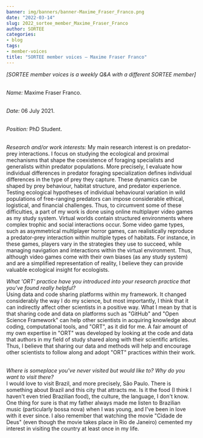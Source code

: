 ```yaml
---
banner: img/banners/banner-Maxime_Fraser_Franco.png
date: "2022-03-14"
slug: 2022_sortee_member_Maxime_Fraser_Franco
author: SORTEE
categories:
- blog
tags:
- member-voices
title: "SORTEE member voices – Maxime Fraser Franco" 
---
```



*[SORTEE member voices is a weekly Q&A with a different SORTEE member]*   
&nbsp;
&nbsp;

   _Name:_ Maxime Fraser Franco.   
&nbsp;

   _Date:_ 06 July 2021.   
&nbsp;

   _Position:_ PhD Student.   
&nbsp;

   _Research and/or work interests:_ My main research interest is on predator-prey interactions. I focus on studying the ecological and proximal mechanisms that shape the coexistence of foraging specialists and generalists within predator populations. More precisely, I evaluate how individual differences in predator foraging specialization defines individual differences in the type of prey they capture. These dynamics can be shaped by prey behaviour, habitat structure, and predator experience.
&nbsp;
Testing ecological hypotheses of individual behavioural variation in wild populations of free-ranging predators can impose considerable ethical, logistical, and financial challenges. Thus, to circumvent some of these difficulties, a part of my work is done using online multiplayer video games as my study system. Virtual worlds contain structured environments where complex trophic and social interactions occur. Some video game types, such as asymmetrical multiplayer horror games, can realistically reproduce a predator-prey interaction within multiple types of habitats. For instance, in these games, players vary in the strategies they use to succeed, while managing navigation and interactions within the virtual environment. Thus, although video games come with their own biases (as any study system) and are a simplified representation of reality, I believe they can provide valuable ecological insight for ecologists.
&nbsp;
&nbsp;

_What 'ORT' practice have you introduced into your research practice that you've found really helpful?_   
Using data and code sharing platforms within my framework. It changed considerably the way I do my science, but most importantly, I think that it can indirectly affect other scientists in a positive way. What I mean by that is that sharing code and data on platforms such as "GitHub" and "Open Science Framework" can help other scientists in acquiring knowledge about coding, computational tools, and "ORT", as it did for me. A fair amount of my own expertise in "ORT" was developed by looking at the code and data that authors in my field of study shared along with their scientific articles. Thus, I believe that sharing our data and methods will help and encourage other scientists to follow along and adopt "ORT" practices within their work.
&nbsp;
&nbsp;

_Where is someplace you've never visited but would like to? Why do you want to visit there?_   
I would love to visit Brazil, and more precisely, São Paulo. There is something about Brazil and this city that attracts me. Is it the food (I think I haven't even tried Brazilian food), the culture, the language, I don't know. One thing for sure is that my father always made me listen to Brazilian music (particularly bossa nova) when I was young, and I've been in love with it ever since. I also remember that watching the movie "Cidade de Deus" (even though the movie takes place in Rio de Janeiro) cemented my interest in visiting the country at least once in my life.
&nbsp;
&nbsp;